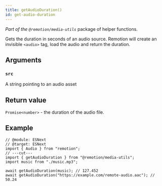 ```yaml
---
title: getAudioDuration()
id: get-audio-duration
---
```


_Part of the `@remotion/media-utils`_ package of helper functions.

Gets the duration in seconds of an audio source. Remotion will create an invisible `<audio>` tag, load the audio and return the duration.

## Arguments

### `src`

A string pointing to an audio asset

## Return value

`Promise<number>` - the duration of the audio file.

## Example

```tsx twoslash
// @module: ESNext
// @target: ESNext
import { Audio } from "remotion";
// ---cut---
import { getAudioDuration } from "@remotion/media-utils";
import music from "./music.mp3";

await getAudioDuration(music); // 127.452
await getAudioDuration("https://example.com/remote-audio.aac"); // 50.24
```
